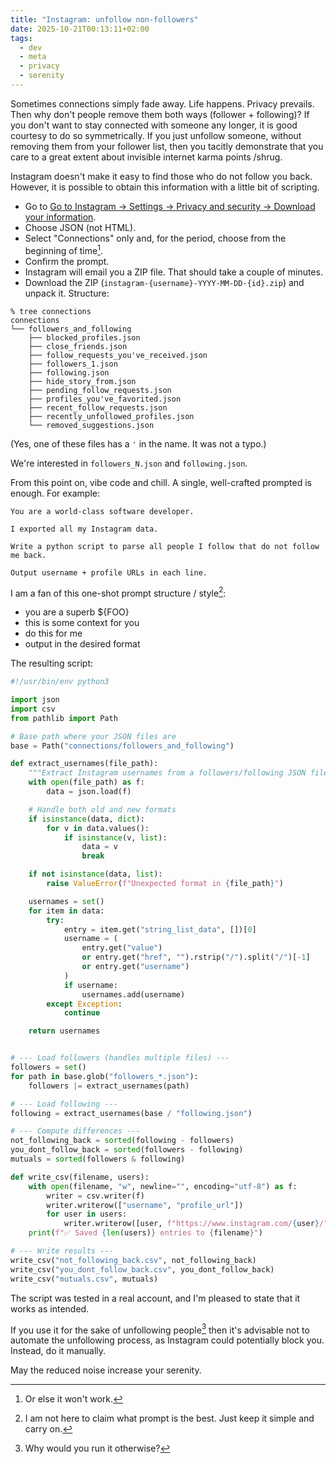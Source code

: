 ```yaml
---
title: "Instagram: unfollow non-followers"
date: 2025-10-21T00:13:11+02:00
tags:
  - dev
  - meta
  - privacy
  - serenity
---
```


Sometimes connections simply fade away. Life happens. Privacy prevails. Then why
don't people remove them both ways (follower + following)? If you don't want to
stay connected with someone any longer, it is good courtesy to do so
symmetrically. If you just unfollow someone, without removing them from your
follower list, then you tacitly demonstrate that you care to a great extent
about invisible internet karma points /shrug.

Instagram doesn't make it easy to find those who do not follow you back.
However, it is possible to obtain this information with a little bit of
scripting.

- Go to [Go to Instagram → Settings → Privacy and security → Download your
information](https://www.instagram.com/download/request/).
- Choose JSON (not HTML).
- Select "Connections" only and, for the period, choose from the beginning of time[^1].
- Confirm the prompt.
- Instagram will email you a ZIP file. That should take a couple of minutes.
- Download the ZIP (`instagram-{username}-YYYY-MM-DD-{id}.zip`) and unpack it.
  Structure:

```shell
% tree connections
connections
└── followers_and_following
    ├── blocked_profiles.json
    ├── close_friends.json
    ├── follow_requests_you've_received.json
    ├── followers_1.json
    ├── following.json
    ├── hide_story_from.json
    ├── pending_follow_requests.json
    ├── profiles_you've_favorited.json
    ├── recent_follow_requests.json
    ├── recently_unfollowed_profiles.json
    └── removed_suggestions.json
```

(Yes, one of these files has a `'` in the name. It was not a typo.)

We're interested in `followers_N.json` and `following.json`.

From this point on, vibe code and chill. A single, well-crafted prompted is
enough. For example:

```
You are a world-class software developer.

I exported all my Instagram data.

Write a python script to parse all people I follow that do not follow me back.

Output username + profile URLs in each line.
```

I am a fan of this one-shot prompt structure / style[^2]:

- you are a superb ${FOO}
- this is some context for you
- do this for me
- output in the desired format

The resulting script:

```python
#!/usr/bin/env python3

import json
import csv
from pathlib import Path

# Base path where your JSON files are
base = Path("connections/followers_and_following")

def extract_usernames(file_path):
    """Extract Instagram usernames from a followers/following JSON file."""
    with open(file_path) as f:
        data = json.load(f)

    # Handle both old and new formats
    if isinstance(data, dict):
        for v in data.values():
            if isinstance(v, list):
                data = v
                break

    if not isinstance(data, list):
        raise ValueError(f"Unexpected format in {file_path}")

    usernames = set()
    for item in data:
        try:
            entry = item.get("string_list_data", [])[0]
            username = (
                entry.get("value")
                or entry.get("href", "").rstrip("/").split("/")[-1]
                or entry.get("username")
            )
            if username:
                usernames.add(username)
        except Exception:
            continue

    return usernames


# --- Load followers (handles multiple files) ---
followers = set()
for path in base.glob("followers_*.json"):
    followers |= extract_usernames(path)

# --- Load following ---
following = extract_usernames(base / "following.json")

# --- Compute differences ---
not_following_back = sorted(following - followers)
you_dont_follow_back = sorted(followers - following)
mutuals = sorted(followers & following)

def write_csv(filename, users):
    with open(filename, "w", newline="", encoding="utf-8") as f:
        writer = csv.writer(f)
        writer.writerow(["username", "profile_url"])
        for user in users:
            writer.writerow([user, f"https://www.instagram.com/{user}/"])
    print(f"✅ Saved {len(users)} entries to {filename}")

# --- Write results ---
write_csv("not_following_back.csv", not_following_back)
write_csv("you_dont_follow_back.csv", you_dont_follow_back)
write_csv("mutuals.csv", mutuals)
```

The script was tested in a real account, and I'm pleased to state that it works
as intended.

If you use it for the sake of unfollowing people[^3] then it's advisable not to
automate the unfollowing process, as Instagram could potentially block you.
Instead, do it manually.

May the reduced noise increase your serenity.

[^1]: Or else it won't work.
[^2]: I am not here to claim what prompt is the best. Just keep it simple and
    carry on.
[^3]: Why would you run it otherwise?
